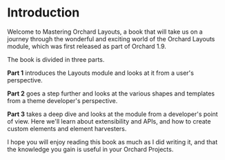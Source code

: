 # Introduction

Welcome to Mastering Orchard Layouts, a book that will take us on a journey through the wonderful and exciting world of the Orchard Layouts module, which was first released as part of Orchard 1.9.

The book is divided in three parts.

**Part 1** introduces the Layouts module and looks at it from a user's perspective.

**Part 2** goes a step further and looks at the various shapes and templates from a theme developer's perspective.

**Part 3** takes a deep dive and looks at the module from a developer's point of view. Here we'll learn about extensibility and APIs, and how to create custom elements and element harvesters.

I hope you will enjoy reading this book as much as I did writing it, and that the knowledge you gain is useful in your Orchard Projects.

